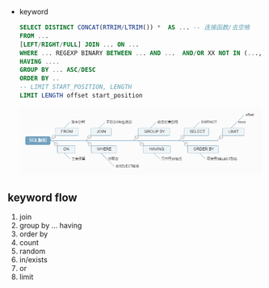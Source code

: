 - keyword

  ```SQL
  SELECT DISTINCT CONCAT(RTRIM/LTRIM()) *  AS ... -- 连接函数/去空格
  FROM ...
  [LEFT/RIGHT/FULL] JOIN ... ON ...
  WHERE ... REGEXP BINARY BETWEEN ... AND ...  AND/OR XX NOT IN (..., ...) -- 闭区间 <> 不等于
  HAVING ....
  GROUP BY ... ASC/DESC
  ORDER BY ..
  -- LIMIT START_POSITION, LENGTH
  LIMIT LENGTH offset start_position
  ```

  ![avatar](/static/image/mysql/mysql-machine-sequence.png)

## keyword flow

1. join
2. group by ... having
3. order by
4. count
5. random
6. in/exists
7. or
8. limit
